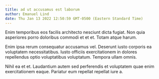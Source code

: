 ```yaml
---
title: ad ut accusamus est laborum
author: Emanuel Lind
date: Thu Jan 13 2022 12:50:59 GMT-0500 (Eastern Standard Time)
---
```

Enim temporibus eos facilis architecto nesciunt dicta fugiat. Non quia asperiores porro doloribus commodi et et et. Totam atque harum.

 Enim ipsa rerum consequatur accusamus vel. Deserunt iusto corporis ea voluptatem necessitatibus. Iusto officiis exercitationem in dolores repellendus optio voluptatibus voluptatum. Tempora ullam omnis.

 Nihil ea et et. Laudantium autem sed perferendis et voluptatem quae enim exercitationem eaque. Pariatur eum repellat repellat iure a.